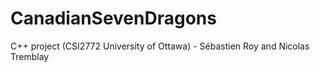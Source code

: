 # CanadianSevenDragons
C++ project (CSI2772 University of Ottawa) - Sébastien Roy and Nicolas Tremblay
